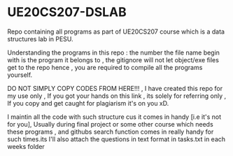 # UE20CS207-DSLAB
Repo containing all programs as part of UE20CS207 course which is a data structures lab in PESU.

Understanding the programs in this repo : the number the file name begin with is the program it belongs to , the gitignore will not let object/exe files get to the repo hence , you are required to compile all the programs yourself.

DO NOT SIMPLY COPY CODES FROM HERE!!! , I have created this repo for my use only , If you got your hands on this link , its solely for referring only , If you copy and 
get caught for plagiarism it's on you xD.

I maintin all the code with such structure cus it comes in handy [i.e it's not for you], Usually during final project or some other course which needs these 
programs , and githubs search function comes in really handy for such times.its
I'll also attach the questions in text format in tasks.txt in each weeks folder
